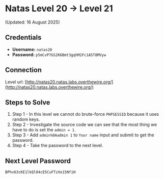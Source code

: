 # Natas Level 20 → Level 21
(Updated: 16 August 2025)

## Credentials
- **Username:** `natas20`
- **Password:** `p5mCvP7GS2K6Bmt3gqhM2Fc1A5T8MVyw`

## Connection
Level url: [http://natas20.natas.labs.overthewire.org/](http://natas20.natas.labs.overthewire.org/)

## Steps to Solve
1. Step 1 - In this level we cannot do brute-force `PHPSESSID` because it uses random keys.
2. Step 2 - Investigate the source code we can see that the most thing we have to do is set the `admin = 1`.
3. Step 3 - Add `admin%0Aadmin 1` to `Your name` input and submit to get the password.
4. Step 4 - Take the password to the next level.

## Next Level Password
`BPhv63cKE1lkQl04cE5CuFTzXe15NfiH`